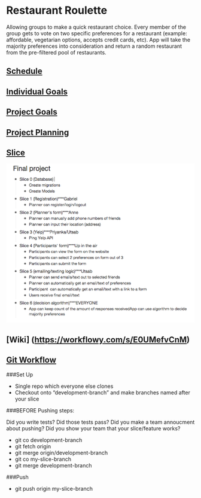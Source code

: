 # Restaurant Roulette
Allowing groups to make a quick restaurant choice. Every member of the group gets to vote on two specific preferences for a restaurant (example: affordable, vegetarian options, accepts credit cards, etc). App will take the majority preferences into consideration and return a random restaurant from the pre-filtered pool of restaurants.

## [Schedule](./project_guide/schedule.md)

## [Individual Goals](./project_guide/individual_goals.md)

## [Project Goals](./project_guide/project_mvp_nth.md)

## [Project Planning](./project_guide/planning.md)

## [Slice](https://workflowy.com/s/rtvlppbKxh)
![Slice](./project_guide/imgs/slices.png)

## [Wiki] (https://workflowy.com/s/E0UMefvCnM)

## [Git Workflow](https://gist.github.com/mikelikesbikes/ccbf4c7fd90e647138c6)
###Set Up

<ul>
  <li>Single repo which everyone else clones</li>
  <li>Checkout onto “development-branch” and make branches named after your slice</li>
</ul>

###BEFORE Pushing steps:
<p>
Did you write tests? Did those tests pass? Did you make a team annoucment about pushing? Did you show your team that your slice/feature works?
</p>
<ul>
  <li>git co development-branch</li>
  <li>git fetch origin</li>
  <li>git merge origin/development-branch</li>
  <li>git co my-slice-branch</li>
  <li>git merge development-branch</li>
</ul>

###Push
<ul>
  <li>git push origin my-slice-branch</li>
</ul>

